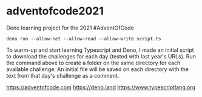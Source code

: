 # adventofcode2021
Deno learning project for the 2021 #AdventOfCode

```
deno run --allow-net --allow-read --allow-write script.ts
```
To warm-up and start learning Typescript and Deno, I made an initial script to download the challenges for each day (tested with last year's URLs). Run the command above to create a folder on the same directory for each available challenge. An initial file will be saved on each directory with the text from that day's challenge as a comment.

https://adventofcode.com
https://deno.land
https://www.typescriptlang.org

